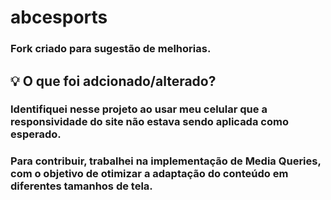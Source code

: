 # abcesports

### Fork criado para sugestão de melhorias.

## 💡 O que foi adcionado/alterado?
### Identifiquei nesse projeto ao  usar meu celular que a responsividade do site não estava sendo aplicada como esperado.

### Para contribuir, trabalhei na implementação de Media Queries, com o objetivo de otimizar a adaptação do conteúdo em diferentes tamanhos de tela.

